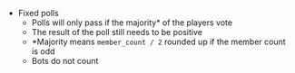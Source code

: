 - Fixed polls
  - Polls will only pass if the majority* of the players vote
  - The result of the poll still needs to be positive
  - *Majority means `member_count / 2` rounded up if the member count is odd
  - Bots do not count